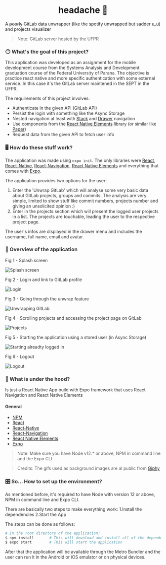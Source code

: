 <h1 align="center">
  headache 🤕
</h1>

A ~~poorly~~ GitLab data unwrapper (like the spotify unwrapped but sadder u_u) and projects visualizer   
> Note: GitLab server hosted by the UFPR

<div style="color:#333333">

### 😶 What's the goal of this project?

This application was developed as an assignment for the mobile development course from the Systems Analysis and Development graduation course of the Federal University of Parana. The objective is practice react native and more specific authentication with some external service. In this case it's the GitLab server maintened in the SEPT in the UFPR.

The requirements of this project involves:
- Authenticate in the given API (GitLab API)   
- Persist the login with something like the Async Storage
- Nested navigation at least with [Stack](https://reactnavigation.org/docs/stack-navigator) and [Drawer](https://reactnavigation.org/docs/drawer-navigator) navigation   
- Use components from the [React Native Elements](https://reactnativeelements.com/) library (or similar like [Paper](https://callstack.github.io/react-native-paper/))   
- Request data from the given API to fetch user info   

### 🖥 How do these stuff work?

The application was made using ```expo init```. The only libraries were [React](https://pt-br.reactjs.org/), [React-Native](https://reactnative.dev/), [React-Navigation](https://reactnavigation.org/), [React Native Elements](https://reactnativeelements.com/) and everything that comes with [Expo](https://expo.io/).   

The application provides two options for the user:   
1. Enter the 'Unwrap GitLab' which will analyse some very basic data about GitLab projects, groups and commits. The analysis are very simple, limited to show stuff like commit numbers, projects number and giving an unsolicited opinion :)   
2. Enter in the projects section which will present the logged user projects in a list. The projects are touchable, leading the user to the respective project page.   

The user's infos are displayed in the drawer menu and includes the username, full name, email and avatar.

### 🔭 Overview of the application

Fig 1 - Splash screen

![Splash screen](./images/01-splash-screen.gif)

Fig 2 - Login and link to GitLab profile

![Login](./images/02-login-gitlab-page.gif)

Fig 3 - Going through the unwrap feature

![Unwrapping GitLab](./images/03-unwrap.gif)

Fig 4 - Scrolling projects and accessing the project page on GitLab

![Projects](./images/04-projects.gif)

Fig 5 - Starting the application using a stored user (in Async Storage)

![Starting alreadty logged in](./images/05-stored-user-logout.gif)

Fig 6 - Logout

![Logout](./images/06-Logout.gif)

### 🚜 What is under the hood?

Is just a React Native App build with Expo framework that uses React Navigation and React Native Elements
#### General
- [NPM](https://www.npmjs.com/)
- [React](https://pt-br.reactjs.org/)
- [React-Native](https://reactnative.dev/)
- [React-Navigation](https://reactnavigation.org/)
- [React Native Elements](https://reactnativeelements.com/)
- [Expo](https://expo.io/)

> Note: Make sure you have Node v12.* or above, NPM in command line and the Expo CLI

> Credits: The gifs used as background images are al public from [Giphy](https://giphy.com/)
### 🎛 So... How to set up the environment?

As mentioned before, it's required to have Node with version 12 or above, NPM in command line and Expo CLI.

There are basically two steps to make everything work:
1.Install the dependencies
2.Start the App

The steps can be done as follows:

```bash
# In the root directory of the application:
$ npm install       # This will download and install all of the dependencies
$ expo start        # This will start the application 
```

After that the application will be available through the Metro Bundler and the user can run it in the Android or iOS emulator or on physical devices.

</div>